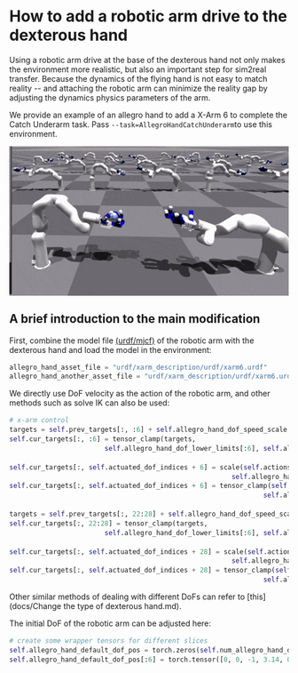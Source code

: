 # How to add a robotic arm drive to the dexterous hand 
Using a robotic arm drive at the base of the dexterous hand not only makes the environment more realistic, but also an important step for sim2real transfer. Because the dynamics of the flying hand is not easy to match reality -- and attaching the robotic arm can minimize the reality gap by adjusting the dynamics physics parameters of the arm. 

We provide an example of an allegro hand to add a X-Arm 6 to complete the Catch Underarm task. Pass `--task=AllegroHandCatchUnderarm`to use this environment.

<div align=center>
<img src="assets/image_folder/allegro_catch_underarm.gif" align="center" width="600"/>
</div> 

## A brief introduction to the main modification
First, combine the model file [(urdf/mjcf)](assets/urdf/xarm_description/urdf/xarm6.urdf) of the robotic arm with the dexterous hand and load the model in the environment:
```python
allegro_hand_asset_file = "urdf/xarm_description/urdf/xarm6.urdf"
allegro_hand_another_asset_file = "urdf/xarm_description/urdf/xarm6.urdf"
```

We directly use DoF velocity as the action of the robotic arm, and other methods such as solve IK can also be used: 
```python
# x-arm control
targets = self.prev_targets[:, :6] + self.allegro_hand_dof_speed_scale * self.dt * self.actions[:, :6]
self.cur_targets[:, :6] = tensor_clamp(targets,
                        self.allegro_hand_dof_lower_limits[:6], self.allegro_hand_dof_upper_limits[:6])

self.cur_targets[:, self.actuated_dof_indices + 6] = scale(self.actions[:, 6:22],
                                                        self.allegro_hand_dof_lower_limits[self.actuated_dof_indices + 6], self.allegro_hand_dof_upper_limits[self.actuated_dof_indices + 6])
self.cur_targets[:, self.actuated_dof_indices + 6] = tensor_clamp(self.cur_targets[:, self.actuated_dof_indices + 6],
                                                                self.allegro_hand_dof_lower_limits[self.actuated_dof_indices + 6], self.allegro_hand_dof_upper_limits[self.actuated_dof_indices + 6])

targets = self.prev_targets[:, 22:28] + self.allegro_hand_dof_speed_scale * self.dt * self.actions[:, 22:28]
self.cur_targets[:, 22:28] = tensor_clamp(targets,
                        self.allegro_hand_dof_lower_limits[:6], self.allegro_hand_dof_upper_limits[:6])

self.cur_targets[:, self.actuated_dof_indices + 28] = scale(self.actions[:, 28:44],
                                                        self.allegro_hand_dof_lower_limits[self.actuated_dof_indices + 6], self.allegro_hand_dof_upper_limits[self.actuated_dof_indices + 6])
self.cur_targets[:, self.actuated_dof_indices + 28] = tensor_clamp(self.cur_targets[:, self.actuated_dof_indices + 28],
                                                                self.allegro_hand_dof_lower_limits[self.actuated_dof_indices + 6], self.allegro_hand_dof_upper_limits[self.actuated_dof_indices + 6])
```

Other similar methods of dealing with different DoFs can refer to [this](docs/Change the type of dexterous hand.md).

The initial DoF of the robotic arm can be adjusted here:
```python
# create some wrapper tensors for different slices
self.allegro_hand_default_dof_pos = torch.zeros(self.num_allegro_hand_dofs, dtype=torch.float, device=self.device)
self.allegro_hand_default_dof_pos[:6] = torch.tensor([0, 0, -1, 3.14, 0.57, 3.14], dtype=torch.float, device=self.device)
```
